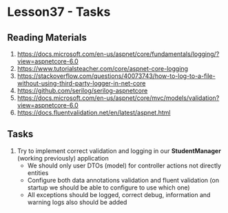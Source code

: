 # Lesson37 - Tasks

## Reading Materials
1. https://docs.microsoft.com/en-us/aspnet/core/fundamentals/logging/?view=aspnetcore-6.0
2. https://www.tutorialsteacher.com/core/aspnet-core-logging
3. https://stackoverflow.com/questions/40073743/how-to-log-to-a-file-without-using-third-party-logger-in-net-core
4. https://github.com/serilog/serilog-aspnetcore
5. https://docs.microsoft.com/en-us/aspnet/core/mvc/models/validation?view=aspnetcore-6.0
6. https://docs.fluentvalidation.net/en/latest/aspnet.html

## Tasks
1. Try to implement correct validation and logging in our **StudentManager** (working previously) application
   - We should only user DTOs (model) for controller actions not directly entities
   - Configure both data annotations validation and fluent validation (on startup we should be able to configure to use which one)
   - All exceptions should be logged, correct debug, information and warning logs also should be added